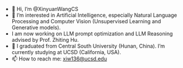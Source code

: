 - 👋 Hi, I’m @XinyuanWangCS
- 👀 I’m interested in Artificial Intelligence, especially Natural Language Processing and Computer Vision (Unsupervised Learning and Generative models).
- I am now working on LLM prompt optimization and LLM Reasoning advised by Prof. Zhiting Hu.
- 🌱 I graduated from Central South University (Hunan, China). I’m currently studying at UCSD (California, USA).
- 📫 How to reach me: xiw136@ucsd.edu

<!---
XinyuanWangCS/XinyuanWangCS is a ✨ special ✨ repository because its `README.md` (this file) appears on your GitHub profile.
You can click the Preview link to take a look at your changes.
--->
